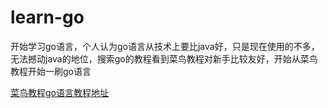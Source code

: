 # learn-go

开始学习go语言，个人认为go语言从技术上要比java好，只是现在使用的不多，无法撼动java的地位，搜索go的教程看到菜鸟教程对新手比较友好，开始从菜鸟教程开始一刷go语言

[菜鸟教程go语言教程地址](https://www.runoob.com/go/go-tutorial.html)

